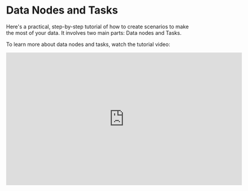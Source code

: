 # Data Nodes and Tasks

Here's a practical, step-by-step tutorial of how to create scenarios to make the most of your 
data. It involves two main parts: Data nodes and Tasks.

To learn more about data nodes and tasks, watch the tutorial video:

<iframe width="640" height="360" src="https://www.youtube.com/embed/rsrXBQr3LKo?feature=oembed" frameborder="0" allowfullscreen></iframe>
